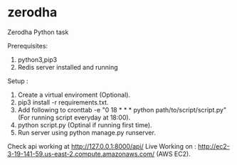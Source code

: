 # zerodha
Zerodha Python task

Prerequisites:
  1. python3,pip3
  2. Redis server installed and running

Setup :
  1. Create a virtual enviroment (Optional).
  2. pip3 install -r requirements.txt.
  3. Add following to cronttab -e "0 18 * * * python path/to/script/script.py" (For running script everyday at 18:00).
  4. python script.py (Optinal if running first time).
  5. Run server using python manage.py runserver.
 
Check api working at http://127.0.0.1:8000/api/ 
Live Working on : http://ec2-3-19-141-59.us-east-2.compute.amazonaws.com/ (AWS EC2).
